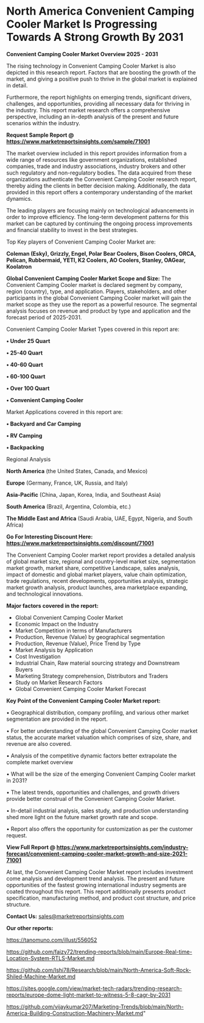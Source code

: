# North America Convenient Camping Cooler Market Is Progressing Towards A Strong Growth By 2031

<Strong> Convenient Camping Cooler Market Overview 2025 - 2031</strong>

The rising technology in Convenient Camping Cooler Market is also depicted in this research report. Factors that are boosting the growth of the market, and giving a positive push to thrive in the global market is explained in detail.

Furthermore, the report highlights on emerging trends, significant drivers, challenges, and opportunities, providing all necessary data for thriving in the industry. This report market research offers a comprehensive perspective, including an in-depth analysis of the present and future scenarios within the industry.

<strong>Request Sample Report @ <a href=https://www.marketreportsinsights.com/sample/71001>https://www.marketreportsinsights.com/sample/71001</a></strong>

The market overview included in this report provides information from a wide range of resources like government organizations, established companies, trade and industry associations, industry brokers and other such regulatory and non-regulatory bodies. The data acquired from these organizations authenticate the Convenient Camping Cooler research report, thereby aiding the clients in better decision making. Additionally, the data provided in this report offers a contemporary understanding of the market dynamics.

The leading players are focusing mainly on technological advancements in order to improve efficiency. The long-term development patterns for this market can be captured by continuing the ongoing process improvements and financial stability to invest in the best strategies.

Top Key players of Convenient Camping Cooler Market are:

<strong>Coleman (Esky), Grizzly, Engel, Polar Bear Coolers, Bison Coolers, ORCA, Pelican, Rubbermaid, YETI, K2 Coolers, AO Coolers, Stanley, OAGear, Koolatron</strong>

<strong><b>Global Convenient Camping Cooler Market Scope and Size:</b></strong>
The Convenient Camping Cooler market is declared segment by company, region (country), type, and application. Players, stakeholders, and other participants in the global Convenient Camping Cooler market will gain the market scope as they use the report as a powerful resource. The segmental analysis focuses on revenue and product by type and application and the forecast period of 2025-2031.

Convenient Camping Cooler Market Types covered in this report are:

<strong>• Under 25 Quart

• 25-40 Quart

• 40-60 Quart

• 60-100 Quart

• Over 100 Quart

• Convenient Camping Cooler</strong>

Market Applications covered in this report are:

<strong>• Backyard and Car Camping

• RV Camping

• Backpacking</strong> 

Regional Analysis

<strong>North America</strong> (the United States, Canada, and Mexico)

<strong>Europe</strong> (Germany, France, UK, Russia, and Italy)

<strong>Asia-Pacific</strong> (China, Japan, Korea, India, and Southeast Asia)

<strong>South America</strong> (Brazil, Argentina, Colombia, etc.)

<strong>The Middle East and Africa</strong> (Saudi Arabia, UAE, Egypt, Nigeria, and South Africa)

<strong>Go For Interesting Discount Here: <a href=https://www.marketreportsinsights.com/discount/71001>https://www.marketreportsinsights.com/discount/71001</a></strong>

The Convenient Camping Cooler market report provides a detailed analysis of global market size, regional and country-level market size, segmentation market growth, market share, competitive Landscape, sales analysis, impact of domestic and global market players, value chain optimization, trade regulations, recent developments, opportunities analysis, strategic market growth analysis, product launches, area marketplace expanding, and technological innovations.

<strong><b>Major factors covered in the report:</b></strong>
<ul>
  <li>Global Convenient Camping Cooler Market </li>
  <li>Economic Impact on the Industry</li>
  <li>Market Competition in terms of Manufacturers</li>
  <li>Production, Revenue (Value) by geographical segmentation</li>
  <li>Production, Revenue (Value), Price Trend by Type</li>
  <li>Market Analysis by Application</li>
  <li>Cost Investigation</li>
  <li>Industrial Chain, Raw material sourcing strategy and Downstream Buyers</li>
  <li>Marketing Strategy comprehension, Distributors and Traders</li>
  <li>Study on Market Research Factors</li>
  <li>Global Convenient Camping Cooler Market Forecast</li>
</ul>

<strong><b>Key Point of the Convenient Camping Cooler Market report:</b></strong>

• Geographical distribution, company profiling, and various other market segmentation are provided in the report.

• For better understanding of the global Convenient Camping Cooler market status, the accurate market valuation which comprises of size, share, and revenue are also covered.

• Analysis of the competitive dynamic factors better extrapolate the complete market overview

• What will be the size of the emerging Convenient Camping Cooler market in 2031?

• The latest trends, opportunities and challenges, and growth drivers provide better construal of the Convenient Camping Cooler Market.

• In-detail industrial analysis, sales study, and production understanding shed more light on the future market growth rate and scope.

• Report also offers the opportunity for customization as per the customer request.

<strong><b>View Full Report @ <a href=https://www.marketreportsinsights.com/industry-forecast/convenient-camping-cooler-market-growth-and-size-2021-71001>https://www.marketreportsinsights.com/industry-forecast/convenient-camping-cooler-market-growth-and-size-2021-71001</a></b></strong>


At last, the Convenient Camping Cooler Market report includes investment come analysis and development trend analysis. The present and future opportunities of the fastest growing international industry segments are coated throughout this report. This report additionally presents product specification, manufacturing method, and product cost structure, and price structure.

<strong>Contact Us:</strong>
sales@marketreportsinsights.com

<strong>Our other reports:</strong>

<a href=https://tanomuno.com/illust/556052>https://tanomuno.com/illust/556052</a>

<a href=https://github.com/faizy72/trending-reports/blob/main/Europe-Real-time-Location-System-RTLS-Market.md>https://github.com/faizy72/trending-reports/blob/main/Europe-Real-time-Location-System-RTLS-Market.md</a>

<a href=https://github.com/Ishi78/Research/blob/main/North-America-Soft-Rock-Shiled-Machine-Market.md>https://github.com/Ishi78/Research/blob/main/North-America-Soft-Rock-Shiled-Machine-Market.md</a>

<a href=https://sites.google.com/view/market-tech-radars/trending-research-reports/europe-dome-light-market-to-witness-5-8-cagr-by-2031>https://sites.google.com/view/market-tech-radars/trending-research-reports/europe-dome-light-market-to-witness-5-8-cagr-by-2031</a>

<a href=https://github.com/vijaykumar207/Marketing-Trends/blob/main/North-America-Building-Construction-Machinery-Market.md>https://github.com/vijaykumar207/Marketing-Trends/blob/main/North-America-Building-Construction-Machinery-Market.md</a>"
